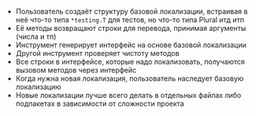 - Пользователь создаёт структуру базовой локализации, встраивая в неё что-то типа `*testing.T` для тестов, но что-то типа Plural итд итп
- Её методы возвращают строки для перевода, принимая аргументы (числа и тп)
- Инструмент генерирует интерфейс на основе базовой локализации
- Другой инструмент проверяет чистоту методов
- Все строки в интерфейсе, которые надо локализовать, получаются вызовом методов через интерфейс
- Когда нужна новая локализация, пользователь наследует базовую локализацию
- Новые локализации лучше всего делать в отдельных файлах либо подпакетах в зависимости от сложности проекта